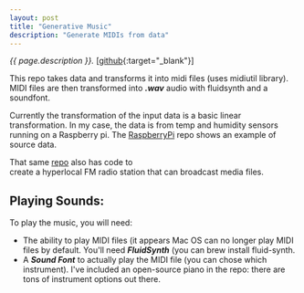 ```yaml
---
layout: post
title: "Generative Music"
description: "Generate MIDIs from data"
---
```


_{{ page.description }}._ [[github](https://github.com/dtredger/generative-music){:target="_blank"}]

This repo takes data and transforms it into midi files (uses midiutil library). MIDI files are then transformed into 
**_.wav_** audio with fluidsynth and a soundfont. 

Currently the transformation of the input data is a basic linear transformation. In my case, the data is from temp 
and humidity sensors running on a Raspberry pi. The <a href="{{'/projects/raspberry-pi' | prepend: site.baseurl}}
">RaspberryPi</a> repo shows an example of source data.

That same <a href="{{'/projects/raspberry-pi' | prepend: site.baseurl}}">repo</a> also has code to  
create a hyperlocal FM radio station that can broadcast media files.

Playing Sounds:
------------

To play the music, you will need:
* The ability to play MIDI files (it appears Mac OS can no longer play MIDI files by default. You'll need 
  **_FluidSynth_** (you can brew install fluid-synth. 
* A **_Sound Font_** to actually play the MIDI file (you can chose which instrument). I've included an open-source 
  piano 
  in the repo: there are tons of instrument options out there.

